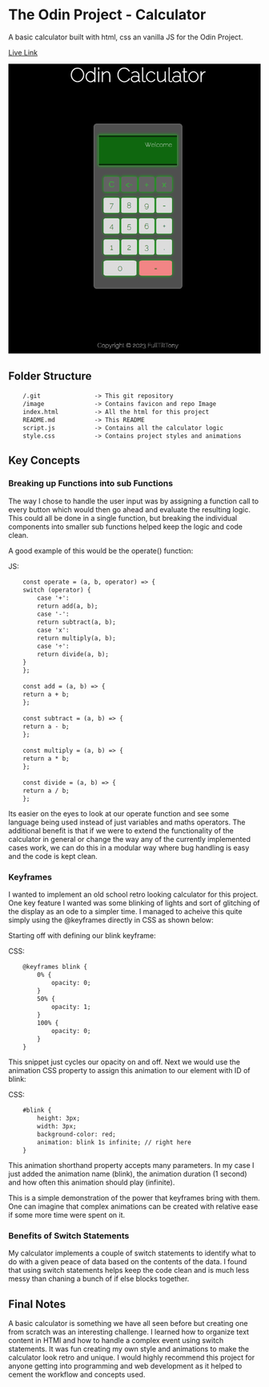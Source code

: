 # The Odin Project - Calculator

A basic calculator built with html, css an vanilla JS for the Odin Project.

[Live Link](https://antonharbers.github.io/Basic-Calculator/)

![Calculator Image](/images/repoImage.png)

## Folder Structure

```
    /.git               -> This git repository
    /image              -> Contains favicon and repo Image
    index.html          -> All the html for this project
    README.md           -> This README
    script.js           -> Contains all the calculator logic
    style.css           -> Contains project styles and animations
```

## Key Concepts

### Breaking up Functions into sub Functions

The way I chose to handle the user input was by assigning a function call to every button which would then go ahead and evaluate the resulting logic. This could all be done in a single function, but breaking the individual components into smaller sub functions helped keep the logic and code clean.

A good example of this would be the operate() function:

JS:

```
    const operate = (a, b, operator) => {
    switch (operator) {
        case '+':
        return add(a, b);
        case '-':
        return subtract(a, b);
        case 'x':
        return multiply(a, b);
        case '÷':
        return divide(a, b);
    }
    };

    const add = (a, b) => {
    return a + b;
    };

    const subtract = (a, b) => {
    return a - b;
    };

    const multiply = (a, b) => {
    return a * b;
    };

    const divide = (a, b) => {
    return a / b;
    };

```

Its easier on the eyes to look at our operate function and see some language being used instead of just variables and maths operators. The additional benefit is that if we were to extend the functionality of the calculator in general or change the way any of the currently implemented cases work, we can do this in a modular way where bug handling is easy and the code is kept clean.

### Keyframes

I wanted to implement an old school retro looking calculator for this project. One key feature I wanted was some blinking of lights and sort of glitching of the display as an ode to a simpler time. I managed to acheive this quite simply using the @keyframes directly in CSS as shown below:

Starting off with defining our blink keyframe:

CSS:

```
    @keyframes blink {
        0% {
            opacity: 0;
        }
        50% {
            opacity: 1;
        }
        100% {
            opacity: 0;
        }
    }
```

This snippet just cycles our opacity on and off. Next we would use the animation CSS property to assign this animation to our element with ID of blink:

CSS:

```
    #blink {
        height: 3px;
        width: 3px;
        background-color: red;
        animation: blink 1s infinite; // right here
    }
```

This animation shorthand property accepts many parameters. In my case I just added the animation name (blink), the animation duration (1 second) and how often this animation should play (infinite).

This is a simple demonstration of the power that keyframes bring with them. One can imagine that complex animations can be created with relative ease if some more time were spent on it.

### Benefits of Switch Statements

My calculator implements a couple of switch statements to identify what to do with a given peace of data based on the contents of the data. I found that using switch statements helps keep the code clean and is much less messy than chaning a bunch of if else blocks together.

## Final Notes

A basic calculator is something we have all seen before but creating one from scratch was an interesting challenge. I learned how to organize text content in HTMl and how to handle a complex event using switch statements. It was fun creating my own style and animations to make the calculator look retro and unique. I would highly recommend this project for anyone getting into programming and web development as it helped to cement the workflow and concepts used.
